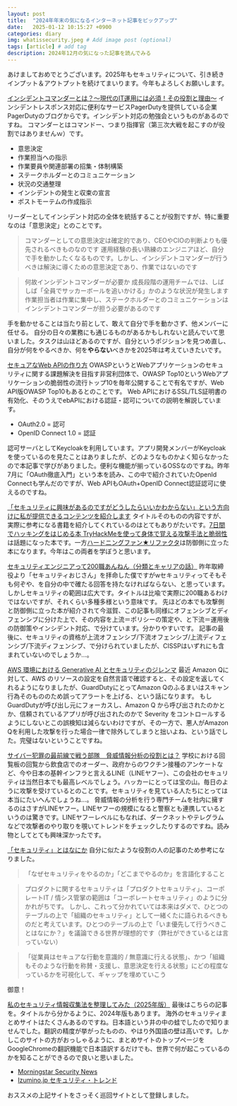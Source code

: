 ```yaml
---
layout: post
title:  "2024年年末の気になるインターネット記事をピックアップ"
date:   2025-01-12 10:15:27 +0900
categories: diary
img: whatissecurity.jpeg # Add image post (optional)
tags: [article] # add tag
description: 2024年12月の気になった記事を読んでみる
---
```


あけましておめでとうございます。2025年もセキュリティについて、引き続きインプット＆アウトプットを続けてまいります。今年もよろしくお願いします。

[インシデントコマンダーとは？〜現代のIT運用には必須！その役割と理由〜](https://pagerduty.co.jp/blog/what-is-incident-commander)
インシデントレスポンス対応に便利なサービスPagerDutyを提供している企業PagerDutyのブログからです。インシデント対応の勉強会というものがあるのですね。
コマンダーとはコマンドー、つまり指揮官（第三次大戦を起こすのが役割ではありませんｗ）です。

- 意思決定
- 作業担当への指示
- 作業要員や関連部署の招集・体制構築
- ステークホルダーとのコミュニケーション
- 状況の交通整理
- インシデントの発生と収束の宣言
- ポストモーテムの作成指示

リーダーとしてインシデント対応の全体を統括することが役割ですが、特に重要なのは「意思決定」とのことです。

> コマンダーとしての意思決定は確定的であり、CEOやCIOの判断よりも優先されるべきものなのです
> 運用経験の長い熟練のエンジニアほど、自分で手を動かしたくなるものです。しかし、インシデントコマンダーが行うべきは解決に導くための意思決定であり、作業ではないのです

> 何故インシデントコマンダーが必要か
> 成長段階の運用チームでは、しばしば「全員でサッカーボールを追いかける」かのような状況が発生します
> 作業担当者は作業に集中し、ステークホルダーとのコミュニケーションはインシデントコマンダーが担う必要があるのです

手を動かせることは当たり前として、敢えて自分で手を動かさず、他メンバーに任せる。
自分の日々の業務にも通じるものがあるかもしれないと読んでいて思いました。タスクは山ほどあるのですが、自分というポジションを見つめ直し、自分が何をやるべきか、何を**やらない**べきかを2025年は考えていきたいです。

[セキュアなWeb APIの作り方](https://speakerdeck.com/oracle4engineer/secure-web-api)
OWASPというとWebアプリケーションのセキュリティに関する課題解決を目指す非営利団体で、OWASP Top10というWebアプリケーションの脆弱性の流行トップ10を毎年公開することで有名ですが、Web API版OWASP Top10もあるとのことです。
Web APIにおけるSSL/TLS証明書の有効化、そのうえでebAPIにおける認証・認可についての説明を解説しています。

- OAuth2.0 = 認可
- OpenID Connect 1.0 = 認証

認可サーバとしてKeycloakを利用しています。アプリ開発メンバーがKeycloakを使っているのを見たことはありましたが、どのようなものかよく知らなかったので本記事で学びがありました。便利な機能が揃っているOSSなのですね。昨年7月に「OAuth徹底入門」という本を読み、この中で紹介されていたOpenId Connectも学んだのですが、Web APIもOAuth+OpenID Connect認証認可に使えるのですね。

[「セキュリティに興味があるのですがどうしたらいいかわからない」という方向けに私が提供できるコンテンツを紹介します](https://yawaraka-sec.com/security-beginner/)
タイトルそのものの内容ですが、実際に参考になる書籍を紹介してくれているのはとてもありがたいです。[7日間でハッキングをはじめる本 TryHackMeを使って身体で覚える攻撃手法と脆弱性](https://shoeisha.co.jp/book/detail/9784798181578)は話題になった本です。一方[ハードニングファン★リファクタ](https://nomizone.booth.pm/items/5710739)は防御側に立った本になります。今年はこの両者を学ぼうと思います。

[セキュリティエンジニアって200職あんねん（分類とキャリアの話）](https://qiita.com/ahera/items/3bea4df41423ef208700)
昨年取締役より「セキュリティおじさん」を拝命した僕ですがwセキュリティってそもそも何ぞや、を自分の中で確たる回答を持たなければならない、と思っています。しかしセキュリティの範囲は広大です。タイトルは比喩で実際に200職あるわけではないですが、それくらい多種多様という意味です。
先ほどの本でも攻撃側と防御側に立った本が紹介されて今滋賀、この記事も同様にオフェンシブとディフェンシブに分けた上で、その内容を上流＝ポリシーの策定や、と下流＝運用後の防御策やインシデント対応、で分けています。分かりやすいです。
記事の最後に、セキュリティの資格が上流オフェンシブ/下流オフェンシブ/上流ディフェンシブ/下流ディフェンシブ、で分けられていましたが、CISSPはいずれにも含まれていないのでしょうか…。

[AWS 環境における Generative AI とセキュリティのジレンマ](https://kaminashi-developer.hatenablog.jp/entry/2024/12/17/080000)
最近 Amazon Qに対して、AWS のリソースの設定を自然言語で確認すると、その設定を返してくれるようになりましたが、GuardDutyにとってAmazon Qのふるまいはスキャン行為そのもののため誤ってアラートを上げる、という話になります。
もしGuardDutyが呼び出し元にフォーカスし、Amazon Q から呼び出されたのかとか、信頼されているアプリが呼び出されたのかで Severity をコントロールするようにしないとこの誤検知は減らないわけですが、その一方で、悪人がAmazon Qを利用した攻撃を行った場合一律で除外してしまうと拙いよね、という話でした。完璧はないということですね。

[サイバー犯罪の最前線で戦う部隊　脅威情報分析の役割とは？](https://www.lycorp.co.jp/ja/story/20241223/threat.html)
学校における回覧板の回覧から飲食店でのオーダー、政府からのワクチン接種のアンケートなど、今や日本の基幹インフラと言えるLINE（LINEヤフー）、この会社のセキュリティは当然日本でも最高レベルでしょう。ハッカーにとっては宝の山。毎日のように攻撃を受けているとのことです。セキュリティを見ている人たちにとっては本当にたいへんでしょうね…。
脅威情報の分析を行う専門チームを社内に擁するのはさすがLINEヤフー。LINEヤフーの規模になると警察とも連携しているというのは驚きです。LINEヤフーレベルにもなれば、ダークネットやテレグラムなどで攻撃者のやり取りを覗いてトレンドをチェックしたりするのですね。読み物としてとても興味深かったです。

[「セキュリティ」とはなにか](https://note.com/yohayasaka/n/nc4b88ac02c0e)
自分に似たような役割の人の記事のため参考になりました。

> 「なぜセキュリティをやるのか」「どこまでやるのか」を言語化すること

> プロダクトに関するセキュリティは「プロダクトセキュリティ」、コーポレートIT / 情シス管掌の範囲は「コーポレートセキュリティ」のように分かれがちです。
> しかし、これって分かれていては本来はダメで、ひとつのテーブルの上で「組織のセキュリティ」として一緒くたに語られるべきものだと考えています。ひとつのテーブルの上で「いま優先して行うべきことはなにか？」を議論できる世界が理想的です（弊社ができているとは言っていない）

> 「従業員はセキュアな行動を意識的 / 無意識に行える状態」、かつ「組織もそのような行動を称賛・支援し、意思決定を行える状態」にどの程度なっているかを可視化して、ギャップを埋めていこう

御意！

[私のセキュリティ情報収集法を整理してみた（2025年版）](https://foxsecurity.hatenablog.com/entry/2025/01/03/090000)
最後はこちらの記事を。タイトルから分かるように、2024年版もあります。
海外のセキュリティまとめサイトはたくさんあるのですね。日本語という井の中の蛙でしたので知りませんでした。翻訳の精度が挙がったものの、やはり外国語の壁は高いです。しかしこのサイトの方がおっしゃるように、まとめサイトのトップページをGoogleChromeの翻訳機能で日本語訳するだけでも、世界で何が起こっているのかを知ることができるので良いと思いました。

- [Morningstar Security News](https://morningstarsecurity.com/news)
- [Izumino.jp セキュリティ・トレンド](http://izumino.jp/Security/sec_trend.cgi)

おススメの上記サイトをさっそく巡回サイトとして登録しました。
